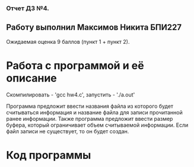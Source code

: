 ### Отчет ДЗ №4.
## Работу выполнил Максимов Никита БПИ227
Ожидаемая оценка 9 баллов (пункт 1 + пункт 2).
# Работа с программой и её описание 
Скомпилировать - 'gcc hw4.c', запустить - './a.out'

Программа предложит ввести названия файла из которого будет считываться информация и название файла для записи прочитанной ранее информации. Также программа предложит ввести размер буфера, который ограничивает объем считываемой информации. Если файл записи не существует, то он будет создан.
# Код программы
